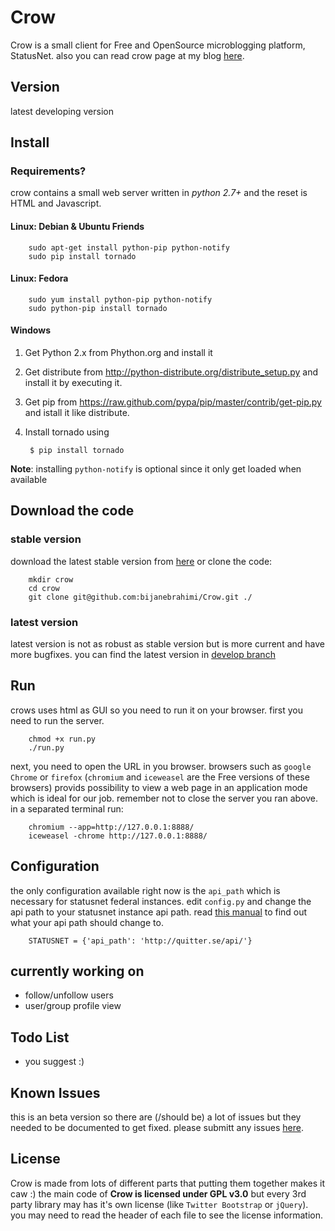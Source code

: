 Crow
====
Crow is a small client for Free and OpenSource microblogging platform, StatusNet.
also you can read crow page at my blog [here](http://routinesexcluded.tk/crow.html).

Version
---------------
latest developing version

Install
---------------

### Requirements?

crow contains a small web server written in *python 2.7+* and the reset is HTML and Javascript.

#### Linux: Debian & Ubuntu Friends

        sudo apt-get install python-pip python-notify
        sudo pip install tornado

#### Linux: Fedora

        sudo yum install python-pip python-notify
        sudo python-pip install tornado

#### Windows

1. Get Python 2.x from Phython.org and install it
2. Get distribute from http://python-distribute.org/distribute_setup.py and install it by executing it.
3. Get pip from https://raw.github.com/pypa/pip/master/contrib/get-pip.py and istall it like distribute.
4. Install tornado using 

        $ pip install tornado

**Note**: installing `python-notify` is optional since it only get loaded when available

Download the code
---------------

### stable version

download the latest stable version from [here](https://github.com/bijanebrahimi/Crow)
or clone the code:

        mkdir crow
        cd crow
        git clone git@github.com:bijanebrahimi/Crow.git ./

### latest version

latest version is not as robust as stable version but is more current and have more bugfixes.
you can find the latest version in [develop branch](https://github.com/bijanebrahimi/Crow/tree/develope/)


Run
---------------

crows uses html as GUI so you need to run it on your browser. 
first you need to run the server.

        chmod +x run.py
        ./run.py

next, you need to open the URL in you browser. browsers such as `google Chrome` or `firefox`
(`chromium` and `iceweasel` are the Free versions of these browsers) provids possibility to
view a web page in an application mode which is ideal for our job. remember not to close
the server you ran above. in a separated terminal run:

        chromium --app=http://127.0.0.1:8888/
        iceweasel -chrome http://127.0.0.1:8888/

Configuration
---------------

the only configuration available right now is the `api_path` which is necessary for statusnet federal instances.
edit `config.py` and change the api path to your statusnet instance api path.
read [this manual](http://status.net/wiki/API_discovery) to find out what your api path should change to.

        STATUSNET = {'api_path': 'http://quitter.se/api/'}

currently working on
---------------
* follow/unfollow users
* user/group profile view

Todo List
---------------
* you suggest :)

Known Issues
---------------
this is an beta version so there are (/should be) a lot of issues but they
needed to be documented to get fixed. please submitt any issues [here](https://github.com/bijanebrahimi/Crow/issues).

License
---------------
Crow is made from lots of different parts that putting them together makes it caw :)
the main code of **Crow is licensed under GPL v3.0** but every 3rd party library may has it's own license (like `Twitter Bootstrap` or `jQuery`).
you may need to read the header of each file to see the license information.
